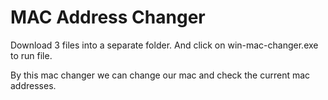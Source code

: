 # MAC Address Changer

Download 3 files into a separate folder.
And click on win-mac-changer.exe to run file.

By this mac changer we can change our mac and check the current mac addresses.
